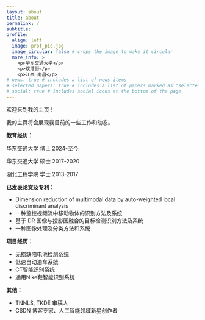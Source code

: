 ```yaml
---
layout: about
title: about
permalink: /
subtitle: 
profile:
  align: left
  image: prof_pic.jpg
  image_circular: false # crops the image to make it circular
  more_info: >
    <p>华东交通大学</p>
    <p>双港街</p>
    <p>江西 南昌</p>
# news: true # includes a list of news items
# selected_papers: true # includes a list of papers marked as "selected={true}"
# social: true # includes social icons at the bottom of the page
---
```

欢迎来到我的主页！

我的主页将会展现我目前的一些工作和动态。

**教育经历：**

华东交通大学   博士  2024-至今

华东交通大学   硕士  2017-2020

湖北工程学院   学士  2013-2017

**已发表论文及专利：**

- Dimension reduction of multimodal data by auto-weighted local discriminant analysis
- 一种监控视频流中移动物体的识别方法及系统
- 基于 DR 图像与投影图融合的目标检测识别方法及系统
- 一种图像处理及分类方法和系统

**项目经历：**

- 无损缺陷电池检测系统
- 低速自动泊车系统
- CT智能识别系统
- 通用Nike鞋智能识别系统

**其他：**
- TNNLS, TKDE 审稿人
- CSDN 博客专家、人工智能领域新星创作者 











  


